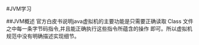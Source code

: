 #JVM学习


##JVM概述
官方白皮书说明java虚拟机的主要功能是只需要正确读取 Class 文件之中每一条字节码指令,并且能正确执行这些指令所蕴含的操作 即可。所以虚拟机规范中没有明确描述实现细节。


